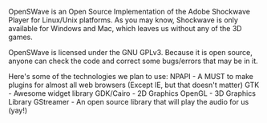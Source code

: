 OpenSWave is an Open Source Implementation of the Adobe Shockwave Player for Linux/Unix platforms. As you may know, Shockwave is only available for Windows and Mac, which leaves us without any of the 3D games.

OpenSWave is licensed under the GNU GPLv3. Because it is open source, anyone can check the code and correct some bugs/errors that may be in it.

Here's some of the technologies we plan to use:
NPAPI - A MUST to make plugins for almost all web browsers (Except IE, but that doesn't matter)
GTK - Awesome widget library
GDK/Cairo - 2D Graphics
OpenGL - 3D Graphics Library
GStreamer - An open source library that will play the audio for us (yay!)